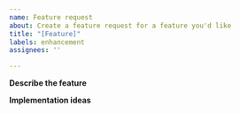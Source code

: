 ```yaml
---
name: Feature request
about: Create a feature request for a feature you'd like
title: "[Feature]"
labels: enhancement
assignees: ''

---
```


**Describe the feature**
<!-- A clear and concise description of what is happening -->

**Implementation ideas**
<!-- Do you have an idea as to how it can be implemented? 
(Does not have to be filled) -->
